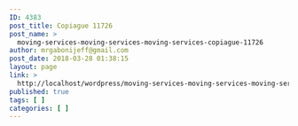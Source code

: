 ```yaml
---
ID: 4383
post_title: Copiague 11726
post_name: >
  moving-services-moving-services-moving-services-copiague-11726
author: mrgabonijeff@gmail.com
post_date: 2018-03-28 01:38:15
layout: page
link: >
  http://localhost/wordpress/moving-services-moving-services-moving-services-copiague-11726/
published: true
tags: [ ]
categories: [ ]
---
```

